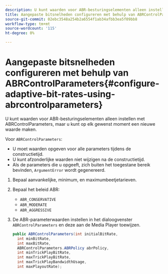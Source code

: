```yaml
---
description: U kunt waarden voor ABR-besturingselementen alleen instellen met ABRControlParameters, maar u kunt op elk gewenst moment een nieuwe waarde maken.
title: Aangepaste bitsnelheden configureren met behulp van ABRControlParameters
source-git-commit: 02ebc3548a254b2a6554f1ab34afbb3ea5f09bb8
workflow-type: tm+mt
source-wordcount: '115'
ht-degree: 0%

---
```


# Aangepaste bitsnelheden configureren met behulp van ABRControlParameters{#configure-adaptive-bit-rates-using-abrcontrolparameters}

U kunt waarden voor ABR-besturingselementen alleen instellen met ABRControlParameters, maar u kunt op elk gewenst moment een nieuwe waarde maken.

Voor `ABRControlParameters`:

* U moet waarden opgeven voor alle parameters tijdens de constructietijd.
* U kunt afzonderlijke waarden niet wijzigen na de constructietijd.
* Als de parameters die u opgeeft, zich buiten het toegestane bereik bevinden, `ArgumentError` wordt gegenereerd.

1. Bepaal aanvankelijke, minimum, en maximumbeetjetarieven.
1. Bepaal het beleid ABR:

   * `ABR_CONSERVATIVE`
   * `ABR_MODERATE`
   * `ABR_AGGRESSIVE`

1. De ABR-parameterwaarden instellen in het dialoogvenster `ABRControlParameters` en deze aan de Media Player toewijzen.

   ```java
   public ABRControlParameters(int initialBitRate, 
     int minBitRate, 
     int maxBitRate, 
     ABRControlParameters.ABRPolicy abrPolicy, 
     int minTrickPlayBitRate, 
     int maxTrickPlayBitRate, 
     int maxTrickPlayBandwidthUsage, 
     int maxPlayoutRate);
   ```
